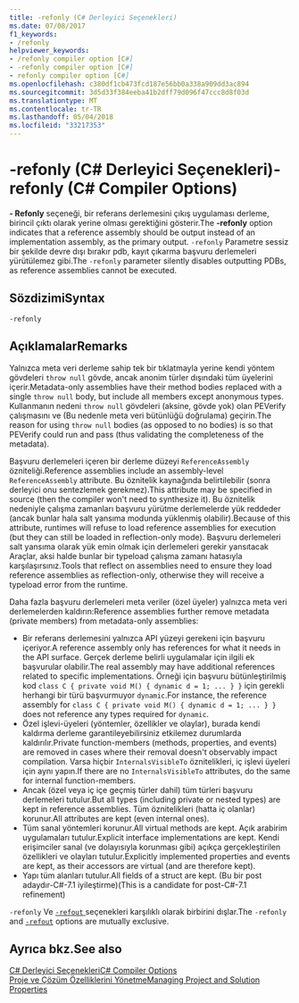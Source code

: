 ```yaml
---
title: -refonly (C# Derleyici Seçenekleri)
ms.date: 07/08/2017
f1_keywords:
- /refonly
helpviewer_keywords:
- /refonly compiler option [C#]
- -refonly compiler option [C#]
- refonly compiler option [C#]
ms.openlocfilehash: c380df1cb473fcd187e56bb0a338a909dd3ac894
ms.sourcegitcommit: 3d5d33f384eeba41b2dff79d096f47ccc8d8f03d
ms.translationtype: MT
ms.contentlocale: tr-TR
ms.lasthandoff: 05/04/2018
ms.locfileid: "33217353"
---
```

# <a name="-refonly-c-compiler-options"></a><span data-ttu-id="873a1-102">-refonly (C# Derleyici Seçenekleri)</span><span class="sxs-lookup"><span data-stu-id="873a1-102">-refonly (C# Compiler Options)</span></span>

<span data-ttu-id="873a1-103">**- Refonly** seçeneği, bir referans derlemesini çıkış uygulaması derleme, birincil çıktı olarak yerine olması gerektiğini gösterir.</span><span class="sxs-lookup"><span data-stu-id="873a1-103">The **-refonly** option indicates that a reference assembly should be output instead of an implementation assembly, as the primary output.</span></span> <span data-ttu-id="873a1-104">`-refonly` Parametre sessiz bir şekilde devre dışı bırakır pdb, kayıt çıkarma başvuru derlemeleri yürütülemez gibi.</span><span class="sxs-lookup"><span data-stu-id="873a1-104">The `-refonly` parameter silently disables outputting PDBs, as reference assemblies cannot be executed.</span></span>

## <a name="syntax"></a><span data-ttu-id="873a1-105">Sözdizimi</span><span class="sxs-lookup"><span data-stu-id="873a1-105">Syntax</span></span>

```console
-refonly
```

## <a name="remarks"></a><span data-ttu-id="873a1-106">Açıklamalar</span><span class="sxs-lookup"><span data-stu-id="873a1-106">Remarks</span></span>

<span data-ttu-id="873a1-107">Yalnızca meta veri derleme sahip tek bir tıklatmayla yerine kendi yöntem gövdeleri `throw null` gövde, ancak anonim türler dışındaki tüm üyelerini içerir.</span><span class="sxs-lookup"><span data-stu-id="873a1-107">Metadata-only assemblies have their method bodies replaced with a single `throw null` body, but include all members except anonymous types.</span></span> <span data-ttu-id="873a1-108">Kullanmanın nedeni `throw null` gövdeleri (aksine, gövde yok) olan PEVerify çalışmasını ve (Bu nedenle meta veri bütünlüğü doğrulama) geçirin.</span><span class="sxs-lookup"><span data-stu-id="873a1-108">The reason for using `throw null` bodies (as opposed to no bodies) is so that PEVerify could run and pass (thus validating the completeness of the metadata).</span></span>

<span data-ttu-id="873a1-109">Başvuru derlemeleri içeren bir derleme düzeyi `ReferenceAssembly` özniteliği.</span><span class="sxs-lookup"><span data-stu-id="873a1-109">Reference assemblies include an assembly-level `ReferenceAssembly` attribute.</span></span> <span data-ttu-id="873a1-110">Bu öznitelik kaynağında belirtilebilir (sonra derleyici onu sentezlemek gerekmez).</span><span class="sxs-lookup"><span data-stu-id="873a1-110">This attribute may be specified in source (then the compiler won't need to synthesize it).</span></span> <span data-ttu-id="873a1-111">Bu öznitelik nedeniyle çalışma zamanları başvuru yürütme derlemelerde yük reddeder (ancak bunlar hala salt yansıma modunda yüklenmiş olabilir).</span><span class="sxs-lookup"><span data-stu-id="873a1-111">Because of this attribute, runtimes will refuse to load reference assemblies for execution (but they can still be loaded in reflection-only mode).</span></span> <span data-ttu-id="873a1-112">Başvuru derlemeleri salt yansıma olarak yük emin olmak için derlemeleri gerekir yansıtacak Araçlar, aksi halde bunlar bir typeload çalışma zamanı hatasıyla karşılaşırsınız.</span><span class="sxs-lookup"><span data-stu-id="873a1-112">Tools that reflect on assemblies need to ensure they load reference assemblies as reflection-only, otherwise they will receive a typeload error from the runtime.</span></span>

<span data-ttu-id="873a1-113">Daha fazla başvuru derlemeleri meta veriler (özel üyeler) yalnızca meta veri derlemelerden kaldırın:</span><span class="sxs-lookup"><span data-stu-id="873a1-113">Reference assemblies further remove metadata (private members) from metadata-only assemblies:</span></span>

- <span data-ttu-id="873a1-114">Bir referans derlemesini yalnızca API yüzeyi gerekeni için başvuru içeriyor.</span><span class="sxs-lookup"><span data-stu-id="873a1-114">A reference assembly only has references for what it needs in the API surface.</span></span> <span data-ttu-id="873a1-115">Gerçek derleme belirli uygulamalar için ilgili ek başvurular olabilir.</span><span class="sxs-lookup"><span data-stu-id="873a1-115">The real assembly may have additional references related to specific implementations.</span></span> <span data-ttu-id="873a1-116">Örneği için başvuru bütünleştirilmiş kod `class C { private void M() { dynamic d = 1; ... } }` için gerekli herhangi bir türü başvurmuyor `dynamic`.</span><span class="sxs-lookup"><span data-stu-id="873a1-116">For instance, the reference assembly for `class C { private void M() { dynamic d = 1; ... } }` does not reference any types required for `dynamic`.</span></span>
- <span data-ttu-id="873a1-117">Özel işlevi-üyeleri (yöntemler, özellikler ve olaylar), burada kendi kaldırma derleme garantileyebilirsiniz etkilemez durumlarda kaldırılır.</span><span class="sxs-lookup"><span data-stu-id="873a1-117">Private function-members (methods, properties, and events) are removed in cases where their removal doesn't observably impact compilation.</span></span> <span data-ttu-id="873a1-118">Varsa hiçbir `InternalsVisibleTo` öznitelikleri, iç işlevi üyeleri için aynı yapın.</span><span class="sxs-lookup"><span data-stu-id="873a1-118">If there are no `InternalsVisibleTo` attributes, do the same for internal function-members.</span></span>
- <span data-ttu-id="873a1-119">Ancak (özel veya iç içe geçmiş türler dahil) tüm türleri başvuru derlemeleri tutulur.</span><span class="sxs-lookup"><span data-stu-id="873a1-119">But all types (including private or nested types) are kept in reference assemblies.</span></span> <span data-ttu-id="873a1-120">Tüm öznitelikleri (hatta iç olanlar) korunur.</span><span class="sxs-lookup"><span data-stu-id="873a1-120">All attributes are kept (even internal ones).</span></span>
- <span data-ttu-id="873a1-121">Tüm sanal yöntemleri korunur.</span><span class="sxs-lookup"><span data-stu-id="873a1-121">All virtual methods are kept.</span></span> <span data-ttu-id="873a1-122">Açık arabirim uygulamaları tutulur.</span><span class="sxs-lookup"><span data-stu-id="873a1-122">Explicit interface implementations are kept.</span></span> <span data-ttu-id="873a1-123">Kendi erişimciler sanal (ve dolayısıyla korunması gibi) açıkça gerçekleştirilen özellikleri ve olayları tutulur.</span><span class="sxs-lookup"><span data-stu-id="873a1-123">Explicitly implemented properties and events are kept, as their accessors are virtual (and are therefore kept).</span></span>
- <span data-ttu-id="873a1-124">Yapı tüm alanları tutulur.</span><span class="sxs-lookup"><span data-stu-id="873a1-124">All fields of a struct are kept.</span></span> <span data-ttu-id="873a1-125">(Bu bir post adaydır-C#-7.1 iyileştirme)</span><span class="sxs-lookup"><span data-stu-id="873a1-125">(This is a candidate for post-C#-7.1 refinement)</span></span>

<span data-ttu-id="873a1-126">`-refonly` Ve [ `-refout` ](refout-compiler-option.md) seçenekleri karşılıklı olarak birbirini dışlar.</span><span class="sxs-lookup"><span data-stu-id="873a1-126">The `-refonly` and [`-refout`](refout-compiler-option.md) options are mutually exclusive.</span></span>

## <a name="see-also"></a><span data-ttu-id="873a1-127">Ayrıca bkz.</span><span class="sxs-lookup"><span data-stu-id="873a1-127">See also</span></span>
 [<span data-ttu-id="873a1-128">C# Derleyici Seçenekleri</span><span class="sxs-lookup"><span data-stu-id="873a1-128">C# Compiler Options</span></span>](../../../csharp/language-reference/compiler-options/index.md)  
 [<span data-ttu-id="873a1-129">Proje ve Çözüm Özelliklerini Yönetme</span><span class="sxs-lookup"><span data-stu-id="873a1-129">Managing Project and Solution Properties</span></span>](/visualstudio/ide/managing-project-and-solution-properties)
